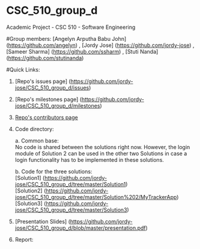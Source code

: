# CSC_510_group_d
Academic Project - CSC 510 - Software Engineering

#Group members:
[Angelyn Arputha Babu John] (https://github.com/angelyn) ,
[Jordy Jose] (https://github.com/jordy-jose) ,
[Sameer Sharma] (https://github.com/ssharm) ,
[Stuti Nanda] (https://github.com/stutinanda)

#Quick Links:
1. [Repo's issues page] (https://github.com/jordy-jose/CSC_510_group_d/issues) <br />

2. [Repo's milestones page] (https://github.com/jordy-jose/CSC_510_group_d/milestones) <br />

3. [Repo's contributors page](https://github.com/jordy-jose/CSC_510_group_d/graphs/contributors) <br />

4. Code directory: <br />

    a. Common base: <br />
    No code is shared between the solutions right now. However, the login module of Solution 2 can be used
    in the other two Solutions in case a login functionality has to be implemented in these solutions.

    b. Code for the three solutions: <br />
    [Solution1] (https://github.com/jordy-jose/CSC_510_group_d/tree/master/Solution1) <br />
    [Solution2] (https://github.com/jordy-jose/CSC_510_group_d/tree/master/Solution%202/MyTrackerApp) <br />
    [Solution3] (https://github.com/jordy-jose/CSC_510_group_d/tree/master/Solution3) <br />

5. [Presentation Slides] (https://github.com/jordy-jose/CSC_510_group_d/blob/master/presentation.pdf) <br />

6. Report:
